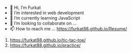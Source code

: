 - 👋 Hi, I’m Furkat
- 👀 I’m interested in web development
- 🌱 I’m currently learning JavaScript
- 💞️ I’m looking to collaborate on ...
- 📫 How to reach me ... https://furkat88.github.io/Resume/

1) https://furkat88.github.io/tic-tac-toe/
2) https://furkat88.github.io/practice/

<!---
furkat88/furkat88 is a ✨ special ✨ repository because its `README.md` (this file) appears on your GitHub profile.
You can click the Preview link to take a look at your changes.
--->
